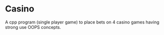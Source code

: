 # Casino
A cpp program (single player game) to place bets on 4 casino games having strong use OOPS concepts.
